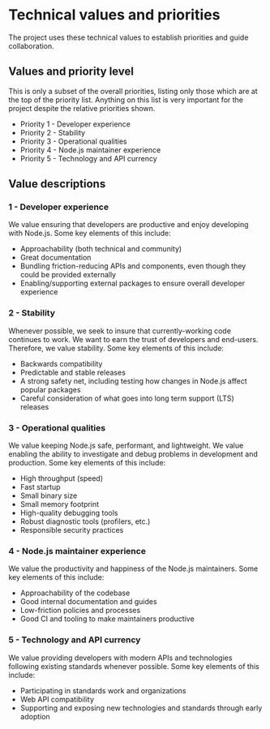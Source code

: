 # Technical values and priorities

The project uses these technical values to establish priorities and guide
collaboration.

## Values and priority level

This is only a subset of the overall priorities, listing only
those which are at the top of the priority list. Anything on this
list is very important for the project despite the relative priorities shown.

* Priority 1 - Developer experience
* Priority 2 - Stability
* Priority 3 - Operational qualities
* Priority 4 - Node.js maintainer experience
* Priority 5 - Technology and API currency

## Value descriptions

### 1 - Developer experience
We value ensuring that developers are productive and enjoy developing
with Node.js. Some key elements of this include:
* Approachability (both technical and community)
* Great documentation
* Bundling friction-reducing APIs and components, even though
  they could be provided externally
* Enabling/supporting external packages to ensure overall developer experience

### 2 - Stability
Whenever possible, we seek to insure that currently-working code continues to
work. We want to earn the trust of developers and end-users. Therefore, we value
stability.
Some key elements of this include:
* Backwards compatibility
* Predictable and stable releases
* A strong safety net, including testing how changes
  in Node.js affect popular packages
* Careful consideration of what goes into long term support (LTS) releases

### 3 - Operational qualities
We value keeping Node.js safe, performant, and lightweight.
We value enabling the ability to investigate and debug problems in
development and production. Some key elements of this include:
* High throughput (speed)
* Fast startup
* Small binary size
* Small memory footprint
* High-quality debugging tools
* Robust diagnostic tools (profilers, etc.)
* Responsible security practices

### 4 - Node.js maintainer experience
We value the productivity and happiness of the Node.js maintainers.
Some key elements of this include:
* Approachability of the codebase
* Good internal documentation and guides
* Low-friction policies and processes
* Good CI and tooling to make maintainers productive

### 5 - Technology and API currency
We value providing developers with modern APIs and technologies
following existing standards whenever possible.
Some key elements of this include:
* Participating in standards work and organizations
* Web API compatibility
* Supporting and exposing new technologies and standards through early adoption
